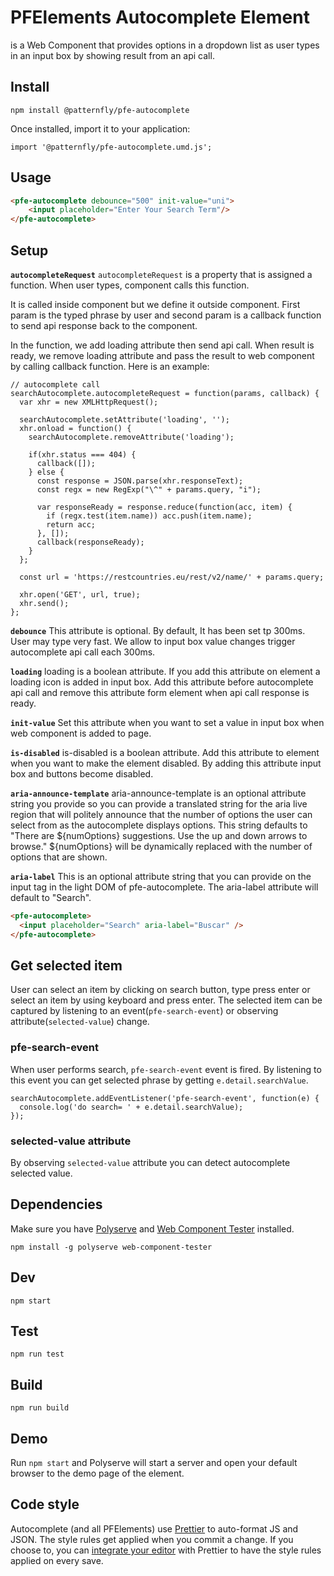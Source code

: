 # PFElements Autocomplete Element

<pfe-autocomplete> is a Web Component that provides options in a dropdown list as user types in an input box by showing result from an api call.

## Install
```
npm install @patternfly/pfe-autocomplete
```


Once installed, import it to your application:
```
import '@patternfly/pfe-autocomplete.umd.js';
```

## Usage
```html
<pfe-autocomplete debounce="500" init-value="uni">
    <input placeholder="Enter Your Search Term"/>
</pfe-autocomplete>
```

## Setup

**`autocompleteRequest`**
`autocompleteRequest` is a property that is assigned a function. When user types, component calls this function.

It is called inside component but we define it outside component. First param is the typed phrase by user and second param is a callback function to send api response back to the component.

In the function, we add loading attribute then send api call.  When result is ready, we remove loading attribute and  pass the result to web component by calling callback function. Here is an example:

```
// autocomplete call
searchAutocomplete.autocompleteRequest = function(params, callback) {
  var xhr = new XMLHttpRequest();

  searchAutocomplete.setAttribute('loading', '');
  xhr.onload = function() {
    searchAutocomplete.removeAttribute('loading');

    if(xhr.status === 404) {
      callback([]);
    } else {
      const response = JSON.parse(xhr.responseText);
      const regx = new RegExp("\^" + params.query, "i");

      var responseReady = response.reduce(function(acc, item) {
        if (regx.test(item.name)) acc.push(item.name);
        return acc;
      }, []);
      callback(responseReady);
    }
  };

  const url = 'https://restcountries.eu/rest/v2/name/' + params.query;

  xhr.open('GET', url, true);
  xhr.send();
};
```

**`debounce`**
This attribute is optional. By default, It has been set tp 300ms. User may type very fast. We allow to input box value changes trigger autocomplete api call each 300ms.

**`loading`**
loading is a boolean attribute. If you add this attribute on element a loading icon is added in input box. Add this attribute before autocomplete api call and remove this attribute form element when api call response is ready.

**`init-value`**
Set this attribute when you want to set a value in input box when web component is added to page.

**`is-disabled`**
is-disabled is a boolean attribute. Add this attribute to element when you want to make the element disabled. By adding this attribute input box and buttons become disabled.

**`aria-announce-template`**
aria-announce-template is an optional attribute string you provide so you can provide a translated string for the aria live region that will politely announce that the number of options the user can select from as the autocomplete displays options. This string defaults to "There are ${numOptions} suggestions. Use the up and down arrows to browse." ${numOptions} will be dynamically replaced with the number of options that are shown.

**`aria-label`**
This is an optional attribute string that you can provide on the input tag in the light DOM of pfe-autocomplete. The aria-label attribute will default to "Search".

```html
<pfe-autocomplete>
  <input placeholder="Search" aria-label="Buscar" />
</pfe-autocomplete>
```

## Get selected item
User can select an item by clicking on search button, type press enter or select an item by using keyboard and press enter. The selected item can be captured by listening to an event(`pfe-search-event`) or observing attribute(`selected-value`) change.

### pfe-search-event
When user performs search, `pfe-search-event` event is fired. By listening to this event you can get selected phrase by getting `e.detail.searchValue`.

```
searchAutocomplete.addEventListener('pfe-search-event', function(e) {
  console.log('do search= ' + e.detail.searchValue);
});
```

### selected-value attribute
By observing `selected-value` attribute you can detect autocomplete selected value.

## Dependencies

Make sure you have [Polyserve][polyserve] and [Web Component Tester][web-component-tester] installed.

    npm install -g polyserve web-component-tester

## Dev

    npm start

## Test

    npm run test

## Build

    npm run build

## Demo

Run `npm start` and Polyserve will start a server and open your default browser to the demo page of the element.

## Code style

Autocomplete (and all PFElements) use [Prettier][prettier] to auto-format JS and JSON.  The style rules get applied when you commit a change.  If you choose to, you can [integrate your editor][prettier-ed] with Prettier to have the style rules applied on every save.

[prettier]: https://github.com/prettier/prettier/
[prettier-ed]: https://github.com/prettier/prettier/#editor-integration
[polyserve]: https://github.com/Polymer/polyserve
[web-component-tester]: https://github.com/Polymer/web-component-tester
